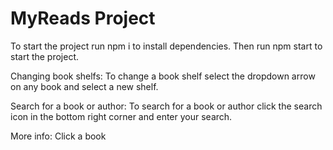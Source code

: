 # MyReads Project

To start the project run npm i to install dependencies. Then run npm start to start the project.

Changing book shelfs:
To change a book shelf select the dropdown arrow on any book and select a new shelf.

Search for a book or author:
To search for a book or author click the search icon in the bottom right corner and enter your search.

More info:
Click a book
